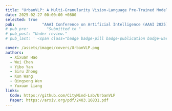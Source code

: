 ```yaml
---
title: "UrbanVLP: A Multi-Granularity Vision-Language Pre-Trained Model for Urban Indicator Prediction"
date: 2025-02-27 00:00:00 +0800
selected: true
pub:            "AAAI Conference on Artificial Intelligence (AAAI 2025), Philadelphia, America"
# pub_pre:        "Submitted to "
# pub_post: "Under review."
# pub_last: ' <span class="badge badge-pill badge-publication badge-warning">Poster</span>'

cover: /assets/images/covers/UrbanVLP.png
authors:
  - Xixuan Hao
  - Wei Chen
  - Yibo Yan
  - Siru Zhong
  - Kun Wang
  - Qingsong Wen
  - Yuxuan Liang
links:
  Code: https://github.com/CityMind-Lab/UrbanVLP
  Paper: https://arxiv.org/pdf/2403.16831.pdf
---
```

